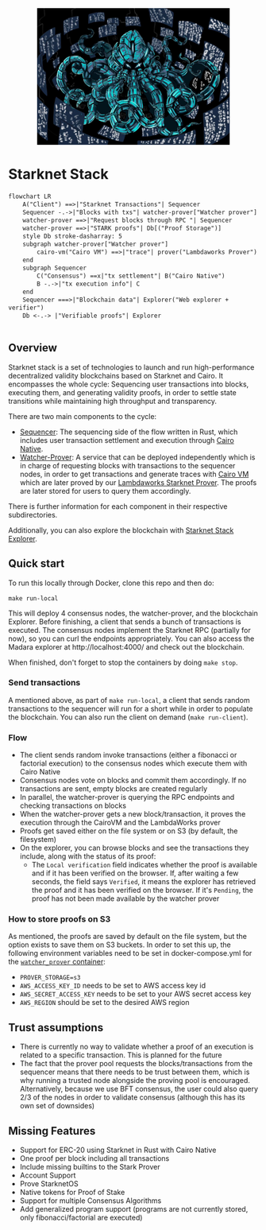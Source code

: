 <div align="center">
<img src="./kraken.jpeg" height="275">
</div>

# Starknet Stack

`````mermaid
flowchart LR
	A("Client") ==>|"Starknet Transactions"| Sequencer
	Sequencer -.->|"Blocks with txs"| watcher-prover["Watcher prover"]
	watcher-prover ==>|"Request blocks through RPC "| Sequencer
	watcher-prover ==>|"STARK proofs"| Db[("Proof Storage")]
	style Db stroke-dasharray: 5
	subgraph watcher-prover["Watcher prover"]
		cairo-vm("Cairo VM") ==>|"trace"| prover("Lambdaworks Prover")
	end
	subgraph Sequencer
		C("Consensus") ==x|"tx settlement"| B("Cairo Native")
		B -.->|"tx execution info"| C
	end
    Sequencer ===>|"Blockchain data"| Explorer("Web explorer + verifier")
    Db <-.-> |"Verifiable proofs"| Explorer
    
`````

## Overview

Starknet stack is a set of technologies to launch and run high-performance decentralized validity blockchains based on Starknet and Cairo. It encompasses the whole cycle: Sequencing user transactions into blocks, executing them, and generating validity proofs, in order to settle state transitions while maintaining high throughput and transparency.

There are two main components to the cycle:

- [Sequencer](/sequencer): The sequencing side of the flow written in Rust, which includes user transaction settlement and execution through [Cairo Native](https://github.com/lambdaclass/cairo_native).
- [Watcher-Prover](/watcher_prover): A service that can be deployed independently which is in charge of requesting blocks with transactions to the sequencer nodes, in order to get transactions and generate traces with [Cairo VM](https://github.com/lambdaclass/cairo-vm/) which are later proved by our [Lambdaworks Starknet Prover](https://github.com/lambdaclass/starknet_stack_prover_lambdaworks). The proofs are later stored for users to query them accordingly.

There is further information for each component in their respective subdirectories.

Additionally, you can also explore the blockchain with [Starknet Stack Explorer](https://github.com/lambdaclass/starknet_stack_explorer).

## Quick start

To run this locally through Docker, clone this repo and then do:

```
make run-local
```

This will deploy 4 consensus nodes, the watcher-prover, and the blockchain Explorer. Before finishing, a client that sends a bunch of transactions is executed. The consensus nodes implement the Starknet RPC (partially for now), so you can curl the endpoints appropriately. You can also access the Madara explorer at http://localhost:4000/ and check out the blockchain. 

When finished, don't forget to stop the containers by doing `make stop`.



### Send transactions

A mentioned above, as part of `make run-local`, a client that sends random transactions to the sequencer will run for a short while in order to populate the blockchain. You can also run the client on demand (`make run-client`).

### Flow

- The client sends random invoke transactions (either a fibonacci or factorial execution) to the consensus nodes which execute them with Cairo Native
- Consensus nodes vote on blocks and commit them accordingly. If no transactions are sent, empty blocks are created regularly
- In parallel, the watcher-prover is querying the RPC endpoints and checking transactions on blocks
- When the watcher-prover gets a new block/transaction, it proves the execution through the CairoVM and the LambdaWorks prover
- Proofs get saved either on the file system or on S3 (by default, the filesystem)
- On the explorer, you can browse blocks and see the transactions they include, along with the status of its proof:
	- The `Local verification` field indicates whether the proof is available and if it has been verified on the browser. If, after waiting a few seconds, the field says `Verified`, it means the explorer has retrieved the proof and it has been verified on the browser. If it's `Pending`, the proof has not been made available by the watcher prover

### How to store proofs on S3

As mentioned, the proofs are saved by default on the file system, but the option exists to save them on S3 buckets. In order to set this up, the following environment variables need to be set in docker-compose.yml for the [`watcher_prover` container](https://github.com/lambdaclass/starknet_stack/blob/8ff555d2dfb5bd3631f9bf6c81a602b63a35f5b4/docker-compose.yml#L93C11-L93C29):

- `PROVER_STORAGE=s3`
- `AWS_ACCESS_KEY_ID` needs to be set to AWS access key id
- `AWS_SECRET_ACCESS_KEY` needs to be set to your AWS secret access key
- `AWS_REGION` should be set to the desired AWS region

## Trust assumptions

- There is currently no way to validate whether a proof of an execution is related to a specific transaction. This is planned for the future
- The fact that the prover pool requests the blocks/transactions from the sequencer means that there needs to be trust between them, which is why running a trusted node alongside the proving pool is encouraged. Alternatively, because we use BFT consensus, the user could also query 2/3 of the nodes in order to validate consensus (although this has its own set of downsides)

## Missing Features
- Support for ERC-20 using Starknet in Rust with Cairo Native
- One proof per block including all transactions
- Include missing builtins to the Stark Prover
- Account Support
- Prove StarknetOS
- Native tokens for Proof of Stake
- Support for multiple Consensus Algorithms
- Add generalized program support (programs are not currently stored, only fibonacci/factorial are executed)


